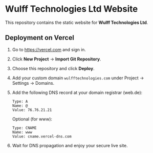 # Wulff Technologies Ltd Website

This repository contains the static website for **Wulff Technologies Ltd**.

## Deployment on Vercel

1. Go to https://vercel.com and sign in.
2. Click **New Project** → **Import Git Repository**.
3. Choose this repository and click **Deploy**.
4. Add your custom domain `wulfftechnologies.com` under Project → Settings → Domains.
5. Add the following DNS record at your domain registrar (web.de):

   ```
   Type: A
   Name: @
   Value: 76.76.21.21
   ```

   Optional (for www):
   ```
   Type: CNAME
   Name: www
   Value: cname.vercel-dns.com
   ```

6. Wait for DNS propagation and enjoy your secure live site.
